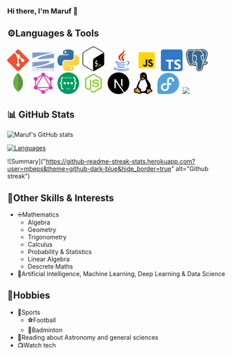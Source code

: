 ### Hi there, I'm Maruf 👋




## ⚙️Languages & Tools
<div>
  <img width=50px src="https://github.com/mbeps/mbeps/blob/main/assets/languages/git.png?raw=true">&nbsp;
  <img width=50px src="https://github.com/mbeps/mbeps/blob/main/assets/languages/svn.png?raw=true">&nbsp;
  <img width=50px src="https://github.com/mbeps/mbeps/blob/main/assets/languages/python.png?raw=true">&nbsp;
  <img width=50px src="https://github.com/mbeps/mbeps/blob/main/assets/languages/bash.png?raw=true">&nbsp;&nbsp;&nbsp;
  <img width=50px src="https://github.com/mbeps/mbeps/blob/main/assets/languages/java.png?raw=true">&nbsp;
  <img width=50px src="https://github.com/mbeps/mbeps/blob/main/assets/languages/js.png?raw=true">&nbsp;
  <img width=50px src="https://github.com/mbeps/mbeps/blob/main/assets/languages/ts.png?raw=true">&nbsp;
  <img width=50px src="https://github.com/mbeps/mbeps/blob/main/assets/languages/postgresql.png?raw=true">&nbsp;
  <img width=50px src="https://github.com/mbeps/mbeps/blob/main/assets/languages/mongodb.png?raw=true">&nbsp;
  <img width=50px src="https://github.com/mbeps/mbeps/blob/main/assets/languages/graphql.png?raw=true">&nbsp;
  <img width=50px src="https://github.com/mbeps/mbeps/blob/main/assets/languages/rest.png?raw=true">&nbsp;
  <img width=50px src="https://github.com/mbeps/mbeps/blob/main/assets/languages/node.png?raw=true">&nbsp;
  <img width=50px src="https://github.com/mbeps/mbeps/blob/main/assets/languages/next.png?raw=true">&nbsp;
  <img width=50px src="https://github.com/mbeps/mbeps/blob/main/assets/os/linux.png?raw=true">&nbsp;
  <img width=50px src="https://github.com/mbeps/mbeps/blob/main/assets/os/fedora.png?raw=true">&nbsp;
  <img width=50px src="https://user-images.githubusercontent.com/674621/71187801-14e60a80-2280-11ea-94c9-e56576f76baf.png">&nbsp;
</div>


## 📊 GitHub Stats
<!--https://github.com/anuraghazra/github-readme-stats#github-stats-card  -->

![Maruf's GitHub stats](https://github-readme-stats.vercel.app/api?username=mbeps&count_private=true&theme=dark)

[![Languages](https://github-readme-stats.vercel.app/api/top-langs/?username=mbeps&theme=dark)](https://github.com/anuraghazra/github-readme-stats)

![Summary]("https://github-readme-streak-stats.herokuapp.com?user=mbeps&theme=github-dark-blue&hide_border=true" alt="Github streak")

## 🧩Other Skills & Interests
- ➗Mathematics
  - Algebra
  - Geometry
  - Trigonometry 
  - Calculus
  - Probability & Statistics
  - Linear Algebra
  - Descrete Maths
- 🧠Artificial Intelligence, Machine Learning, Deep Learning & Data Science

## 🎉Hobbies 
- 🏐Sports
  - ⚽Football
  - 🏸Badminton 
- 📖Reading about Astronomy and general sciences
- 📺Watch tech 
